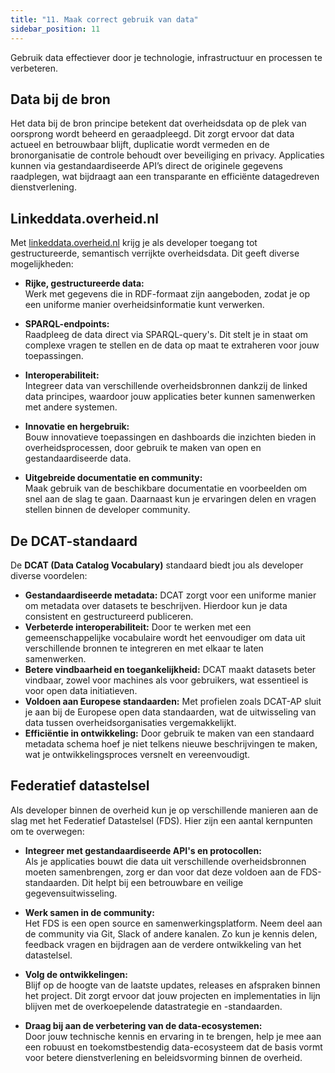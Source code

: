 ```yaml
---
title: "11. Maak correct gebruik van data"
sidebar_position: 11
---
```


Gebruik data effectiever door je technologie, infrastructuur en processen te verbeteren.


## Data bij de bron

Het data bij de bron principe betekent dat overheidsdata op de plek van oorsprong wordt beheerd en geraadpleegd. Dit zorgt ervoor dat data actueel en betrouwbaar blijft, duplicatie wordt vermeden en de bronorganisatie de controle behoudt over beveiliging en privacy. Applicaties kunnen via gestandaardiseerde API’s direct de originele gegevens raadplegen, wat bijdraagt aan een transparante en efficiënte datagedreven dienstverlening.



## Linkeddata.overheid.nl

Met [linkeddata.overheid.nl](https://linkeddata.overheid.nl) krijg je als developer toegang tot gestructureerde, semantisch verrijkte overheidsdata. Dit geeft diverse mogelijkheden:

- **Rijke, gestructureerde data:**  
  Werk met gegevens die in RDF-formaat zijn aangeboden, zodat je op een uniforme manier overheidsinformatie kunt verwerken.

- **SPARQL-endpoints:**  
  Raadpleeg de data direct via SPARQL-query's. Dit stelt je in staat om complexe vragen te stellen en de data op maat te extraheren voor jouw toepassingen.

- **Interoperabiliteit:**  
  Integreer data van verschillende overheidsbronnen dankzij de linked data principes, waardoor jouw applicaties beter kunnen samenwerken met andere systemen.

- **Innovatie en hergebruik:**  
  Bouw innovatieve toepassingen en dashboards die inzichten bieden in overheidsprocessen, door gebruik te maken van open en gestandaardiseerde data.

- **Uitgebreide documentatie en community:**  
  Maak gebruik van de beschikbare documentatie en voorbeelden om snel aan de slag te gaan. Daarnaast kun je ervaringen delen en vragen stellen binnen de developer community.


## De DCAT-standaard

De **DCAT (Data Catalog Vocabulary)** standaard biedt jou als developer diverse voordelen:

- **Gestandaardiseerde metadata:** DCAT zorgt voor een uniforme manier om metadata over datasets te beschrijven. Hierdoor kun je data consistent en gestructureerd publiceren.
- **Verbeterde interoperabiliteit:** Door te werken met een gemeenschappelijke vocabulaire wordt het eenvoudiger om data uit verschillende bronnen te integreren en met elkaar te laten samenwerken.
- **Betere vindbaarheid en toegankelijkheid:** DCAT maakt datasets beter vindbaar, zowel voor machines als voor gebruikers, wat essentieel is voor open data initiatieven.
- **Voldoen aan Europese standaarden:** Met profielen zoals DCAT-AP sluit je aan bij de Europese open data standaarden, wat de uitwisseling van data tussen overheidsorganisaties vergemakkelijkt.
- **Efficiëntie in ontwikkeling:** Door gebruik te maken van een standaard metadata schema hoef je niet telkens nieuwe beschrijvingen te maken, wat je ontwikkelingsproces versnelt en vereenvoudigt.



## Federatief datastelsel

Als developer binnen de overheid kun je op verschillende manieren aan de slag met het Federatief Datastelsel (FDS). Hier zijn een aantal kernpunten om te overwegen:

- **Integreer met gestandaardiseerde API's en protocollen:**  
  Als je applicaties bouwt die data uit verschillende overheidsbronnen moeten samenbrengen, zorg er dan voor dat deze voldoen aan de FDS-standaarden. Dit helpt bij een betrouwbare en veilige gegevensuitwisseling.

- **Werk samen in de community:**  
  Het FDS is een open source en samenwerkingsplatform. Neem deel aan de community via Git, Slack of andere kanalen. Zo kun je kennis delen, feedback vragen en bijdragen aan de verdere ontwikkeling van het datastelsel.

- **Volg de ontwikkelingen:**  
  Blijf op de hoogte van de laatste updates, releases en afspraken binnen het project. Dit zorgt ervoor dat jouw projecten en implementaties in lijn blijven met de overkoepelende datastrategie en -standaarden.

- **Draag bij aan de verbetering van de data-ecosystemen:**  
  Door jouw technische kennis en ervaring in te brengen, help je mee aan een robuust en toekomstbestendig data-ecosysteem dat de basis vormt voor betere dienstverlening en beleidsvorming binnen de overheid.